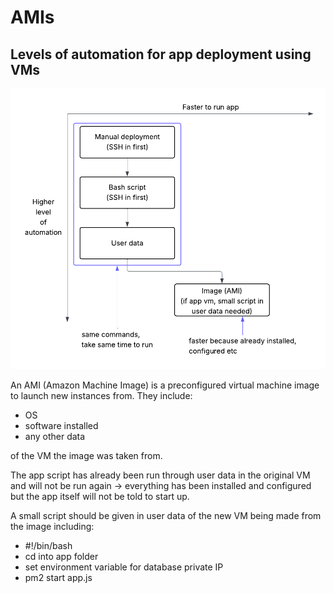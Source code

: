 # AMIs

## Levels of automation for app deployment using VMs
![levels-of-automation](automation-levels.png)

An AMI (Amazon Machine Image) is a preconfigured virtual machine image to launch new instances from. They include:
- OS
- software installed
- any other data

of the VM the image was taken from.

The app script has already been run through user data in the original VM and will not be run again -> everything has been installed and configured but the app itself will not be told to start up. 

A small script should be given in user data of the new VM being made from the image including:
- #!/bin/bash
- cd into app folder
- set environment variable for database private IP
- pm2 start app.js